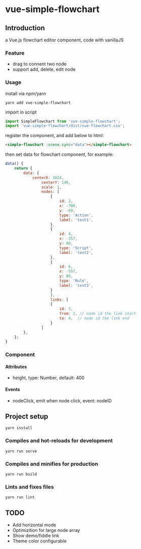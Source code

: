 # vue-simple-flowchart

## Introduction

a Vue.js flowchart editor component, code with vanillaJS

### Feature

- drag to connent two node
- support add, delete, edit node
  
### Usage

install via npm/yarn

```
yarn add vue-simple-flowchart
```

import in script

```js
import SimpleFlowchart from 'vue-simple-flowchart';
import 'vue-simple-flowchart/dist/vue-flowchart.css';
```
register the component, and add below to html:
```html
<simple-flowchart :scene.sync="data"></simple-flowchart>
```
then set data for flowchart component, for example:
```js
data() {
    return {
        data: {
            centerX: 1024,
                centerY: 140,
                scale: 1,
                nodes: [
                    {
                        id: 2,
                        x: -700,
                        y: -69,
                        type: 'Action',
                        label: 'test1',
                    },
                    {
                        id: 4,
                        x: -357,
                        y: 80,
                        type: 'Script',
                        label: 'test2',
                    },
                    {
                        id: 6,
                        x: -557,
                        y: 80,
                        type: 'Rule',
                        label: 'test3',
                    }
                    ],
                    links: [
                    {
                        id: 3,
                        from: 2, // node id the link start
                        to: 4,  // node id the link end
                    }
                ]
        },
    };
}
```

### Component

#### Attributes

- height, type: Number, default: 400

#### Events

- nodeClick, emit when node click, event: nodeID

## Project setup

```
yarn install
```

### Compiles and hot-reloads for development
```
yarn run serve
```

### Compiles and minifies for production
```
yarn run build
```

### Lints and fixes files
```
yarn run lint
```

## TODO

- Add horizontal mode
- Optimizition for large node array
- Show demo/fiddle link
- Theme color configurable

